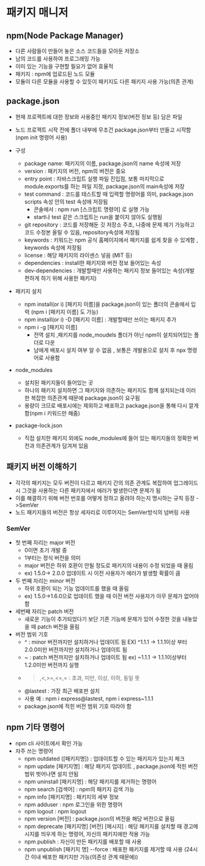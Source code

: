 # 패키지 매니저
## npm(Node Package Manager)
* 다른 사람들이 만들어 놓은 소스 코드들을 모아둔 저장소
* 남의 코드를 사용하여 프로그래밍 가능
* 이미 있는 기능을 구현할 필요가 없어 효율적
* 패키지 : npm에 업로드된 노드 모듈
* 모듈이 다른 모듈을 사용할 수 있듯이 패키지도 다른 패키지 사용 가능(의존 관계)

## package.json
* 현재 프로젝트에 대한 정보와 사용중인 패키지 정보(버전 정보 등) 담은 파일
* 노드 프로젝트 시작 전에 폴더 내부에 무조건 package.json부터 만들고 시작함(npm init 명령어 사용)
* 구성
    * package name: 패키지의 이름, package.json의 name 속성에 저장
    * version : 패키지의 버전, npm의 버전은 중요
    * entry point : 자바스크립트 실행 파일 진입점, 보통 마지막으로 module.exports를 하는 파일 지정, package.json의 main속성에 저장
    * test command : 코드를 테스트할 때 입력할 명령어를 의미, package.json scripts 속성 안의 test 속성에 저장됨
        * 콘솔에서 : npm run [스크립트 명령어] 로 실행 가능
        * start나 test 같은 스크립트는 run을 붙이지 않아도 실행됨
    * git repository : 코드를 저장해둔 깃 저장소 주조, 나중에 문제 제기 가능하고 코드 수정본 올릴 수 있음, repository속성에 저장됨
    * keywords : 키워드는 npm 공식 홈페이지에서 패키지를 쉽게 찾을 수 있게함 , keywords 속성에 저장됨
    * license : 해당 패키지의 라이센스 넣음 (MIT 등)
    * dependencies : install한 패키지와 버전 정보 들어있는 속성
    * dev-dependencies : 개발할때만 사용하는 패키지 정보 들어있는 속성(개발 편하게 하기 위해 사용한 패키지)
* 패키지 설치 
    * npm install(or i) [패키지 이름]을 package.json이 있는 폴더의 콘솔에서 입력 (npm i [패키지 이름] 도 가능)
    * npm install(or i) -D [패키지 이름] : 개발할때만 쓰이는 패키지 추가
    * npm i -g [패키지 이름] 
        * 전역 설치 ,패키지를 node_moudels 폴더가 아닌 npm이 설치되어있는 폴더로 다운
        * 남에게 배포시 설치 여부 알 수 없음 , 보통은 개발용으로 설치 후 npx 명령어로 사용함

* node_modules
    * 설치된 패키지들이 들어있는 곳
    * 하나의 패키지 설치하면 그 패키지와 의존하는 패키지도 함께 설치되는데 이러한 복잡한 의존관계 때문에 package.json이 요구됨
    * 용량이 크므로 배포시에는 제외하고 배포하고 package.json을 통해 다시 깔게 함(npm i 키워드만 해줌)
* package-lock.json
    * 직접 설치한 패키지 외에도 node_modules에 들어 있는 패키지들의 정확한 버전과 의존관계가 담겨져 있음


## 패키지 버전 이해하기
* 각각의 패키지는 모두 버전이 다르고 패키지 간의 의존 관계도 복잡하여 업그레이드 시 그것을 사용하는 다른 패키지에서 에러가 발생한다면 문제가 됨
* 이를 해결하기 위해 버전 번호를 어떻게 정하고 올려야 하는지 명시하는 규칙 등장 ->SemVer
* 노드 패키지들의 버전은 항상 세자리로 이루어지는 SemVer방식의 넘버링 사용
### SemVer
* 첫 번째 자리는 major 버전
    * 0이면 초기 개발 중
    * 1부터는 정식 버전을 의미
    * major 버전은 하위 호환이 안될 정도로 패키지의 내용이 수정 되었을 때 올림
    * ex) 1.5.0-> 2.0.0 업데이트 시 이전 사용자가 에러가 발생할 확률이 큼
* 두 번째 자리는 minor 버전
    * 하위 호환이 되는 기능 업데이트를 했을 때 올림
    * ex) 1.5.0->1.6.0으로 업데이트 했을 때 이전 버전 사용자가 아무 문제가 없어야 함
* 세번째 자리는 patch 버전 
    * 새로운 기능이 추가되었다기 보단 기존 기능에 문제가 있어 수정한 것을 내놓았을 때 patch 버전을 올림
* 버전 범위 기호
    * ^ : minor 버전까지만 설치하거나 업데이트 됨 EX) ^1.1.1 -> 1.1.1이상 부터 2.0.0미만 버전까지만 설치하거나 업데이트 됨
    * ~ : patch 버전까지만 설치하거나 업데이트 됨 ex) ~1.1.1 -> 1.1.1이상부터 1.2.0미만 버전까지 실행
    * >,<,>=,<=,= : 초과, 미만, 이상, 이하, 동일 뜻
    * @lastest : 가장 최근 배포판 설치
    * 사용 예 : npm i express@lastest, npm i express~1.1.1 
    * package.json에 적힌 버전 범위 기호 따라야 함
## npm 기타 명령어
* npm cli 사이트에서 확인 가능
* 자주 쓰는 명령어
    * npm outdated ([패키지명]) : 업데이트할 수 있는 패키지가 있는지 체크
    * npm update [패키지명] : 해당 패키지 업데이트 , package.json에 적힌 버전 범위 벗어나면 설치 안됨
    * npm uninstall [패키지명] : 해당 패키지를 제거하는 명령어
    * npm search [검색어] : npm의 패키지 검색 가능
    * npm info [패키지명] : 패키지의 세부 정보 
    * npm adduser : npm 로그인을 위한 명령어
    * npm logout : npm logout
    * npm version [버전] : package.json의 버전을 해당 버전으로 올림
    * npm deprecate [패키지명] [버전] [메시지] : 해당 패키지를 설치할 때 경고메시지를 띄우게 하는 명령어, 자신의 패키지에만 적용 가능
    * npm publish : 자신이 만든 패키지를 배포할 때 사용
    * npm unpublish [패키지 명] --force : 배포한 패키지를 제거할 때 사용 (24시간 이내 배포한 패키지만 가능(의존성 관계 때문에))

